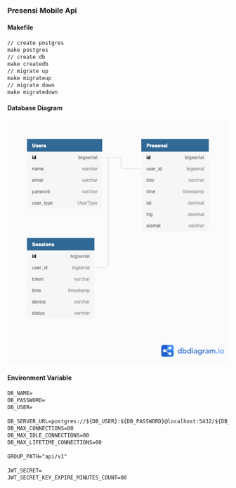 ### Presensi Mobile Api

#### Makefile 
```
// create postgres
make postgres
// create db
make createdb
// migrate up
make migrateup
// migrate down
make migratedown
```

#### Database Diagram
![ERD](/Presensi%20Diagram.png)

#### Environment Variable
```
DB_NAME=
DB_PASSWORD=
DB_USER=

DB_SERVER_URL=postgres://${DB_USER}:${DB_PASSWORD}@localhost:5432/${DB_NAME}
DB_MAX_CONNECTIONS=00
DB_MAX_IDLE_CONNECTIONS=00
DB_MAX_LIFETIME_CONNECTIONS=00

GROUP_PATH="api/v1"

JWT_SECRET=
JWT_SECRET_KEY_EXPIRE_MINUTES_COUNT=00
```
